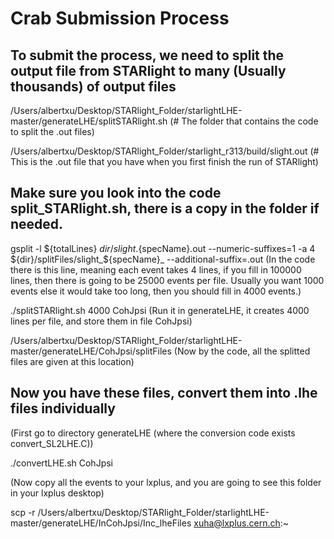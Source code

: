 # Crab Submission Process

## To submit the process, we need to split the output file from STARlight to many (Usually thousands) of output files

/Users/albertxu/Desktop/STARlight_Folder/starlightLHE-master/generateLHE/splitSTARlight.sh (# The folder that contains the code to split the .out files)

/Users/albertxu/Desktop/STARlight_Folder/starlight_r313/build/slight.out (# This is the .out file that you have when you first finish the run of STARlight)

## Make sure you look into the code split_STARlight.sh, there is a copy in the folder if needed.
gsplit -l ${totalLines} ${dir}/slight.${specName}.out  --numeric-suffixes=1  -a 4   ${dir}/splitFiles/slight_${specName}_  --additional-suffix=.out
(In the code there is this line, meaning each event takes 4 lines, if you fill in 100000 lines, then there is going to be 25000 events per file. Usually you want 1000 events else it would take too long, then you should fill in 4000 events.)

./splitSTARlight.sh 4000 CohJpsi (Run it in generateLHE, it creates 4000 lines per file, and store them in file CohJpsi)

/Users/albertxu/Desktop/STARlight_Folder/starlightLHE-master/generateLHE/CohJpsi/splitFiles (Now by the code, all the splitted files are given at this location)

## Now you have these files, convert them into .lhe files individually
(First go to directory generateLHE (where the conversion code exists convert_SL2LHE.C))

./convertLHE.sh CohJpsi

(Now copy all the events to your lxplus, and you are going to see this folder in your lxplus desktop)

scp -r /Users/albertxu/Desktop/STARlight_Folder/starlightLHE-master/generateLHE/InCohJpsi/Inc_lheFiles xuha@lxplus.cern.ch:~

